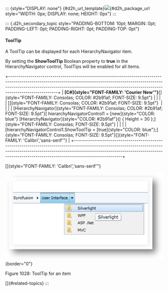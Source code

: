 ::: {style="DISPLAY: none"}
[](ms-xhelp:///?Id=d2h_url_template){#d2h_url_template}![](!package_url!){#d2h_package_url style="WIDTH: 0px; DISPLAY: none; HEIGHT: 0px"}
:::

::: {.d2h_secondary_topic style="PADDING-BOTTOM: 10pt; MARGIN: 0pt; PADDING-LEFT: 0pt; PADDING-RIGHT: 0pt; PADDING-TOP: 0pt"}
#### ToolTip

A ToolTip can be displayed for each HierarchyNavigator item.

By setting the **ShowToolTip** Boolean property to **true** in the HierarchyNavigator control, ToolTips will be enabled for all items.

+------------------------------------------------------------------------------------------------------------------------------------------------------------------------------------------------------------------------------------------------------------------+
| **[C#]{style="FONT-FAMILY: 'Courier New'"}**[]{style="FONT-FAMILY: Consolas; COLOR: #2b91af; FONT-SIZE: 9.5pt"}                                                                                                                                                  |
|                                                                                                                                                                                                                                                                  |
| []{style="FONT-FAMILY: Consolas; COLOR: #2b91af; FONT-SIZE: 9.5pt"}                                                                                                                                                                                              |
|                                                                                                                                                                                                                                                                  |
| [HierarchyNavigator]{style="FONT-FAMILY: Consolas; COLOR: #2b91af; FONT-SIZE: 9.5pt"}[ hierarchyNavigatorControl1 = [new]{style="COLOR: blue"} [HierarchyNavigator]{style="COLOR: #2b91af"}() { Height = 30 };]{style="FONT-FAMILY: Consolas; FONT-SIZE: 9.5pt"} |
|                                                                                                                                                                                                                                                                  |
| [hierarchyNavigatorControl1.ShowToolTip = [true]{style="COLOR: blue"};]{style="FONT-FAMILY: Consolas; FONT-SIZE: 9.5pt"}[]{style="FONT-FAMILY: 'Calibri','sans-serif'"}                                                                                          |
+------------------------------------------------------------------------------------------------------------------------------------------------------------------------------------------------------------------------------------------------------------------+

[]{style="FONT-FAMILY: 'Calibri','sans-serif'"} 

![](../ImagesExt/image261_924.png){border="0"}

Figure 1028: ToolTip for an item

[]{#related-topics}
:::
